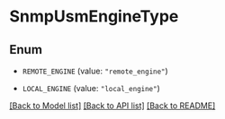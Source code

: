 # SnmpUsmEngineType

## Enum


* `REMOTE_ENGINE` (value: `"remote_engine"`)

* `LOCAL_ENGINE` (value: `"local_engine"`)


[[Back to Model list]](../README.md#documentation-for-models) [[Back to API list]](../README.md#documentation-for-api-endpoints) [[Back to README]](../README.md)


